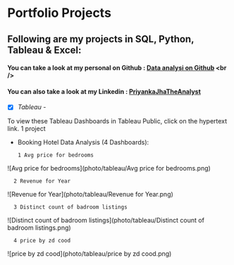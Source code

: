 # Portfolio Projects
## Following are my projects in SQL, Python, Tableau & Excel: <br />
#### You can take a look at my personal on Github : [Data analysi on Github]([www.priyankajha24.wixsite.com/aboutme](https://github.com/raidaljabri/Data-Analysis.git)) <br />

#### You can also take a look at my Linkedin : [PriyankaJhaTheAnalyst](h) <br />

- [x] *Tableau* - 

To view these Tableau Dashboards in Tableau Public, click on the hypertext link.
  1 project
- Booking Hotel Data Analysis (4 Dashboards): 
      
      1 Avg price for bedrooms

![Avg price for bedrooms](photo/tableau/Avg price for bedrooms.png)

      2 Revenue for Year
      
![Revenue for Year](photo/tableau/Revenue for Year.png)

      3 Distinct count of badroom listings
      
![Distinct count of badroom listings](photo/tableau/Distinct count of badroom listings.png)

      4 price by zd cood
      
![price by zd cood](photo/tableau/price by zd cood.png)

     




